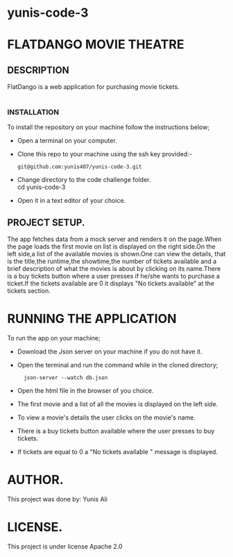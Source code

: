 # yunis-code-3
# FLATDANGO MOVIE THEATRE

## DESCRIPTION

FlatDango is a web application for purchasing movie tickets.
<br>
<br>
### INSTALLATION

To install the repository on your machine follow the instructions below;

- Open a terminal on your computer.
- Clone this repo to your machine using the ssh key provided:-

      git@github.com:yunis407/yunis-code-3.git
- Change directory to the code challenge folder.     
       cd yunis-code-3
        
- Open it in a text editor of your choice.

## PROJECT SETUP.
The app fetches data from a mock server and renders it on the page.When the page loads the first movie on list is displayed on the right side.On the left side,a list of the available movies is shown.One can view the details, that is the title,the runtime,the showtime,the number of tickets available and a brief description of what the movies is about by clicking on its name.There is a buy tickets button where a user presses if he/she wants to purchase a ticket.If the tickets available are 0 it displays "No tickets available" at the tickets section.

# RUNNING THE APPLICATION
To run the app on your machine;

- Download the Json server on your machine if you do not have it.
- Open the terminal and run the command while in the cloned directory;

        json-server --watch db.json

- Open the html file in the browser of you choice.
- The first movie and a list of all the movies is displayed on the left side.
- To view a movie's details the user clicks on the movie's name.
- There is a buy tickets button available where the user presses to buy tickets.
- If tickets are equal to 0 a "No tickets available " message is displayed.

# AUTHOR.
This project was done by:
Yunis Ali

# LICENSE.
This project is under license Apache 2.0